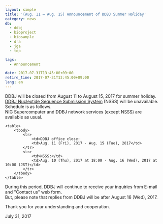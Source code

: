 ```yaml
---
layout: simple
title: '(Aug. 11 – Aug. 15) Announcement of DDBJ Summer Holiday'
category: news
db:
  - ddbj
  - bioproject
  - biosample
  - dra
  - jga
  - top

tags:
  - Announcement

date: 2017-07-31T13:45:00+09:00
retire_time: 2017-07-31T13:45:00+09:00
lang: en
---
```


<p>DDBJ will be closed from August 11 to August 15, 2017 for summer holiday.<br><a href="/ddbj/web-submission-e.html">DDBJ Nucleotide Sequence Submission System</a> (NSSS) will be unavailable. Schedule is as follows.<br>NIG Supercomputer and DDBJ network services (except NSSS) are available as usual.</p>
<div class="bottom_space">

    <table>
        <tbody>
            <tr>
                <td>DDBJ office close:
                <td>Aug. 11 (Fri), 2017 - Aug. 15 (Tue), 2017</td>
            </tr>
            <tr>
                <td>NSSS:</td>
                <td>Aug. 10 (Thu), 2017 at 18:00 - Aug. 16 (Wed), 2017 at 10:00 (JST)</td>
            </tr>
        </tbody>
    </table>
</div>

<p>During this period, DDBJ will continue to receive your inquiries from E-mail and "Contact us" web form.<br>But, please note that replies from DDBJ will be after August 16 (Wed), 2017.</p>

<p>Thank you for your understanding and cooperation.</p>

<p>July 31, 2017</p>
